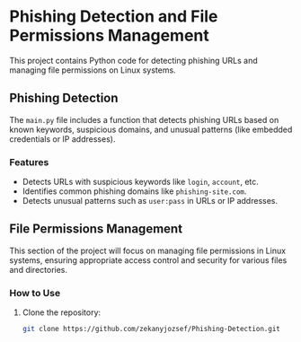 # Phishing Detection and File Permissions Management

This project contains Python code for detecting phishing URLs and managing file permissions on Linux systems.

## Phishing Detection

The `main.py` file includes a function that detects phishing URLs based on known keywords, suspicious domains, and unusual patterns (like embedded credentials or IP addresses).

### Features
- Detects URLs with suspicious keywords like `login`, `account`, etc.
- Identifies common phishing domains like `phishing-site.com`.
- Detects unusual patterns such as `user:pass` in URLs or IP addresses.

## File Permissions Management

This section of the project will focus on managing file permissions in Linux systems, ensuring appropriate access control and security for various files and directories.

### How to Use
1. Clone the repository:
   ```bash
   git clone https://github.com/zekanyjozsef/Phishing-Detection.git
